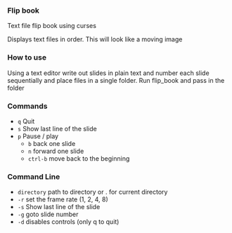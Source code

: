 ### Flip book
Text file flip book using curses

Displays text files in order. This will look like a moving image

### How to use
Using a text editor write out slides in plain text and number each slide sequentially and place files in a single folder. Run flip_book and pass in the folder

### Commands
- ```q``` Quit
- ```s``` Show last line of the slide
- ```p``` Pause / play
  - ```b``` back one slide
  - ```n``` forward one slide
  - ```ctrl-b``` move back to the beginning

### Command Line
- ```directory``` path to directory or . for current directory
- ```-r``` set the frame rate (1, 2, 4, 8)
- ```-s``` Show last line of the slide
- ```-g``` goto slide number
- ```-d``` disables controls (only q to quit)
